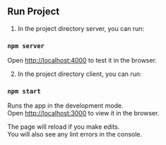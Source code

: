 ## Run Project

1. In the project directory server, you can run:

### `npm server`
Open [http://localhost:4000](http://localhost:4000) to test it in the browser.

2. In the project directory client, you can run:

### `npm start`
Runs the app in the development mode.<br />
Open [http://localhost:3000](http://localhost:3000) to view it in the browser.

The page will reload if you make edits.<br />
You will also see any lint errors in the console.
